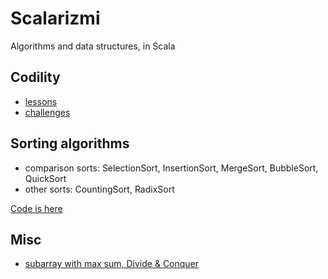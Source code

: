 # Scalarizmi
Algorithms and data structures, in Scala

## Codility

- [lessons](https://github.com/sake92/Scalarizmi/tree/master/src/main/scala/ba/sake/scalarizmi/codility)
- [challenges](https://github.com/sake92/Scalarizmi/tree/master/src/main/scala/ba/sake/scalarizmi/codility/challenges)

## Sorting algorithms

- comparison sorts:  SelectionSort, InsertionSort, MergeSort, BubbleSort, QuickSort
- other sorts: CountingSort, RadixSort

 [Code is here](https://github.com/sake92/Scalarizmi/blob/master/src/main/scala/ba/sake/scalarizmi/sorting)

## Misc
- [subarray with max sum, Divide & Conquer](https://github.com/sake92/Scalarizmi/blob/master/src/main/scala/ba/sake/scalarizmi/misc/max_subarray/DivideAndConquer.scala)

